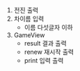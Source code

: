 1. 전진 출력
2. 차이름 입력
    + 이름 다섯글자 이하
3. GameView
    + result 결과 출력
    + renew 재시작 출력
    + print 입력 출력